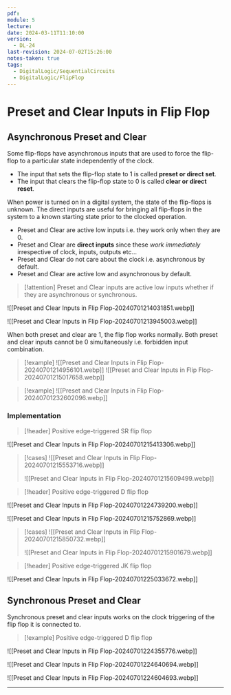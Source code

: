 ```yaml
---
pdf: 
module: 5
lecture: 
date: 2024-03-11T11:10:00
version:
  - DL-24
last-revision: 2024-07-02T15:26:00
notes-taken: true
tags:
  - DigitalLogic/SequentialCircuits
  - DigitalLogic/FlipFlop
---
```

# Preset and Clear Inputs in Flip Flop

## Asynchronous Preset and Clear

Some flip-flops have asynchronous inputs that are used to force the flip-flop to a particular state independently of the clock. 

- The input that sets the flip-flop state to 1 is called **preset or direct set**. 
- The input that clears the flip-flop state to 0 is called **clear or direct reset**. 

When power is turned on in a digital system, the state of the flip-flops is unknown. The direct inputs are useful for bringing all flip-flops in the system to a known starting state prior to the clocked operation.

- Preset and Clear are active low inputs i.e. they work only when they are $0$.
- Preset and Clear are **direct inputs** since these *work immediately* irrespective of clock, inputs, outputs etc...
- Preset and Clear do not care about the clock i.e. asynchronous by default.
- Preset and Clear are active low and asynchronous by default.

> [!attention] 
> Preset and Clear inputs are active low inputs whether if they are asynchronous or synchronous.

![[Preset and Clear Inputs in Flip Flop-20240701214031851.webp]]

![[Preset and Clear Inputs in Flip Flop-20240701213945003.webp]]

When both preset and clear are $1$, the flip flop works normally.
Both preset and clear inputs cannot be $0$ simultaneously i.e. forbidden input combination.

> [!example] 
> ![[Preset and Clear Inputs in Flip Flop-20240701214956101.webp]]
> ![[Preset and Clear Inputs in Flip Flop-20240701215017658.webp]]

> [!example] 
> ![[Preset and Clear Inputs in Flip Flop-20240701232602096.webp]]

### Implementation

> [!header] Positive edge-triggered SR flip flop

![[Preset and Clear Inputs in Flip Flop-20240701215413306.webp]]

> [!cases] 
> ![[Preset and Clear Inputs in Flip Flop-20240701215553716.webp]]
> 
> ![[Preset and Clear Inputs in Flip Flop-20240701215609499.webp]]

> [!header] Positive edge-triggered D flip flop 

![[Preset and Clear Inputs in Flip Flop-20240701224739200.webp]]

![[Preset and Clear Inputs in Flip Flop-20240701215752869.webp]]

> [!cases] 
> ![[Preset and Clear Inputs in Flip Flop-20240701215850732.webp]]
> 
> ![[Preset and Clear Inputs in Flip Flop-20240701215901679.webp]]

> [!header] Positive edge-triggered JK flip flop

![[Preset and Clear Inputs in Flip Flop-20240701225033672.webp]]

## Synchronous Preset and Clear

Synchronous preset and clear inputs works on the clock triggering of the flip flop it is connected to.

> [!example] Positive edge-triggered D flip flop

![[Preset and Clear Inputs in Flip Flop-20240701224355776.webp]]

![[Preset and Clear Inputs in Flip Flop-20240701224640694.webp]]

![[Preset and Clear Inputs in Flip Flop-20240701224604693.webp]]

---
